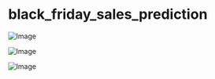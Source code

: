 # black_friday_sales_prediction

![Image](https://github.com/user-attachments/assets/805fcac2-bb3d-4872-8795-f5969a9db8f5)

![Image](https://github.com/user-attachments/assets/683115b1-9aad-42d6-904f-36704eac50a2)

![Image](https://github.com/user-attachments/assets/af157d80-9b87-4e07-b6cf-fdcb6a93fb5a)
